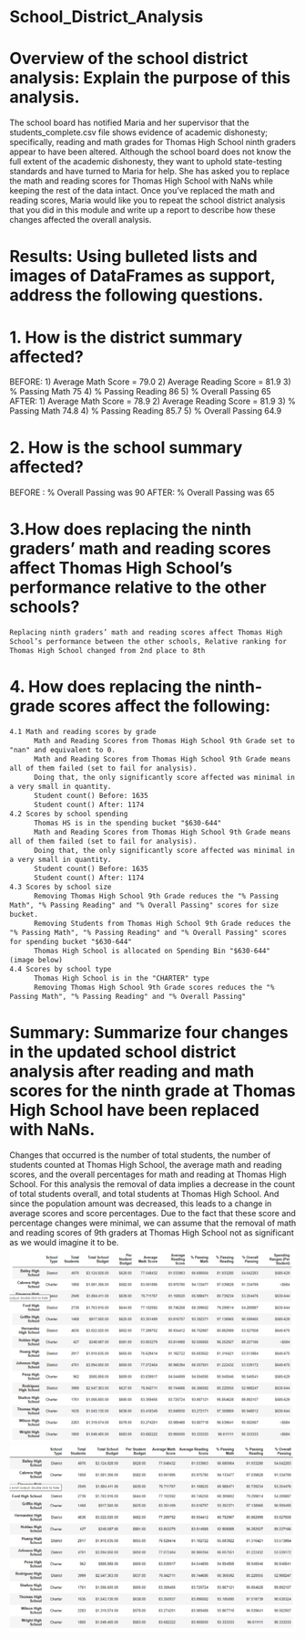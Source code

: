 # School_District_Analysis
# Overview of the school district analysis: Explain the purpose of this analysis.
 The school board has notified Maria and her supervisor that the students_complete.csv file shows evidence of academic dishonesty; specifically, reading and math grades for Thomas High School ninth graders appear to have been altered. Although the school board does not know the full extent of the academic dishonesty, they want to uphold state-testing standards and have turned to Maria for help. She has asked you to replace the math and reading scores for Thomas High School with NaNs while keeping the rest of the data intact. Once you’ve replaced the math and reading scores, Maria would like you to repeat the school district analysis that you did in this module and write up a report to describe how these changes affected the overall analysis.
 # Results: Using bulleted lists and images of DataFrames as support, address the following questions.
 # 1. How is the district summary affected?
  BEFORE:
    1) Average Math Score = 79.0
    2) Average Reading Score = 81.9
    3) % Passing Math 75
    4) % Passing Reading 86
    5) % Overall Passing 65
  AFTER:
    1) Average Math Score = 78.9
    2) Average Reading Score = 81.9
    3) % Passing Math 74.8
    4) % Passing Reading 85.7
    5) % Overall Passing 64.9
  
# 2. How is the school summary affected?  
BEFORE : % Overall Passing was 90
AFTER: % Overall Passing was 65

# 3.How does replacing the ninth graders’ math and reading scores affect Thomas High School’s performance relative to the other schools?
    Replacing ninth graders’ math and reading scores affect Thomas High School’s performance between the other schools, Relative ranking for Thomas High School changed from 2nd place to 8th 

# 4. How does replacing the ninth-grade scores affect the following:
    4.1 Math and reading scores by grade
          Math and Reading Scores from Thomas High School 9th Grade set to "nan" and equivalent to 0.
          Math and Reading Scores from Thomas High School 9th Grade means all of them failed (set to fail for analysis).
          Doing that, the only significantly score affected was minimal in a very small in quantity.
          Student count() Before: 1635
          Student count() After: 1174
    4.2 Scores by school spending
          Thomas HS is in the spending bucket "$630-644"
          Math and Reading Scores from Thomas High School 9th Grade means all of them failed (set to fail for analysis).
          Doing that, the only significantly score affected was minimal in a very small in quantity.
          Student count() Before: 1635
          Student count() After: 1174
    4.3 Scores by school size
          Removing Thomas High School 9th Grade reduces the "% Passing Math", "% Passing Reading" and "% Overall Passing" scores for size bucket.
          Removing Students from Thomas High School 9th Grade reduces the "% Passing Math", "% Passing Reading" and "% Overall Passing" scores for spending bucket "$630-644"
          Thomas High School is allocated on Spending Bin "$630-644" (image below)
    4.4 Scores by school type
          Thomas High School is in the "CHARTER" type
          Removing Thomas High School 9th Grade scores reduces the "% Passing Math", "% Passing Reading" and "% Overall Passing"
          
          
# Summary: Summarize four changes in the updated school district analysis after reading and math scores for the ninth grade at Thomas High School have been replaced with NaNs.
 Changes that occurred is the number of total students, the number of students counted at Thomas High School, the average math and reading scores, and the overall percentages for math and reading at Thomas High School. For this analysis the removal of data implies a decrease in the count of total students overall, and total students at Thomas High School. And since the population amount was decreased, this leads to a change in average scores and score percentages. Due to the fact that these score and percentage changes were minimal, we can assume that the removal of math and reading scores of 9th graders at Thomas High School not as significant as we would imagine it to be.
 ![This is an image](https://github.com/olenarabani/School_District_Analysis/blob/main/Resources/Per_School_Summary_BEFORE.png)
 ![This is an image](https://github.com/olenarabani/School_District_Analysis/blob/main/Resources/Per_School_Summary_AFTER.png)
